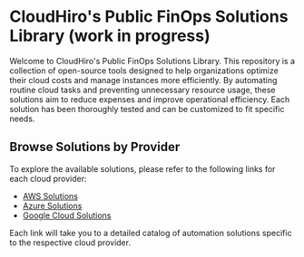 # CloudHiro's Public FinOps Solutions Library (work in progress)

Welcome to CloudHiro's Public FinOps Solutions Library.
This repository is a collection of open-source tools designed to help organizations optimize their cloud costs and manage instances more efficiently. By automating routine cloud tasks and preventing unnecessary resource usage, these solutions aim to reduce expenses and improve operational efficiency. 
Each solution has been thoroughly tested and can be customized to fit specific needs.

## Browse Solutions by Provider

To explore the available solutions, please refer to the following links for each cloud provider:

- [AWS Solutions](./AWS/README.md)
- [Azure Solutions](./AZR/README.md)
- [Google Cloud Solutions](./GCP/README.md)

Each link will take you to a detailed catalog of automation solutions specific to the respective cloud provider.

